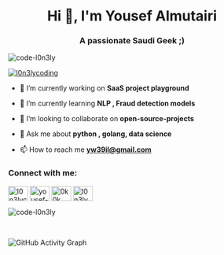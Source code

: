 <h1 align="center">Hi 👋, I'm Yousef Almutairi</h1>
<h3 align="center">A passionate Saudi Geek ;)</h3>

<p align="left"> <img src="https://komarev.com/ghpvc/?username=code-l0n3ly&label=Profile%20views&color=0e75b6&style=flat" alt="code-l0n3ly" /> </p>


<p align="left"> <a href="https://twitter.com/l0n3lycoding" target="blank"><img src="https://img.shields.io/twitter/follow/l0n3lycoding?logo=twitter&style=for-the-badge" alt="l0n3lycoding" /></a> </p>

- 🔭 I’m currently working on **SaaS project playground**

- 🌱 I’m currently learning **NLP , Fraud detection models**

- 👯 I’m looking to collaborate on **open-source-projects**


- 💬 Ask me about **python , golang, data science**

- 📫 How to reach me **yw39il@gmail.com**


<h3 align="left">Connect with me:</h3>
<p align="left">
<a href="https://twitter.com/l0n3lycoding" target="blank"><img align="center" src="https://raw.githubusercontent.com/rahuldkjain/github-profile-readme-generator/master/src/images/icons/Social/twitter.svg" alt="l0n3lycoding" height="30" width="40" /></a>
<a href="https://linkedin.com/in/yousef-almutairi-aa5b25204" target="blank"><img align="center" src="https://raw.githubusercontent.com/rahuldkjain/github-profile-readme-generator/master/src/images/icons/Social/linked-in-alt.svg" alt="yousef-almutairi-aa5b25204" height="30" width="40" /></a>
<a href="https://instagram.com/0k0k" target="blank"><img align="center" src="https://raw.githubusercontent.com/rahuldkjain/github-profile-readme-generator/master/src/images/icons/Social/instagram.svg" alt="0k0k" height="30" width="40" /></a>
<a href="https://www.youtube.com/c/l0n3ly" target="blank"><img align="center" src="https://raw.githubusercontent.com/rahuldkjain/github-profile-readme-generator/master/src/images/icons/Social/youtube.svg" alt="l0n3ly" height="30" width="40" /></a>
</p>


 
 <p><img align="center" src="https://github-readme-streak-stats.herokuapp.com/?user=code-l0n3ly&theme=radical" alt="code-l0n3ly" /></p>
 
 <br />
 
![GitHub Activity Graph](https://activity-graph.herokuapp.com/graph?username=code-l0n3ly&bg_color=000000&color=4fff67&line=4fff67&point=ffffff&area=true&hide_border=true)  
